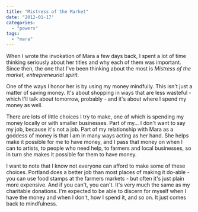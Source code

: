 ```yaml
---
title: "Mistress of the Market"
date: "2012-01-17"
categories: 
  - "powers"
tags: 
  - "mara"
---
```


When I wrote the invokation of Mara a few days back, I spent a lot of time thinking seriously about her titles and why each of them was important. Since then, the one that I've been thinking about the most is _Mistress of the market, entrepreneurial spirit_.

One of the ways I honor her is by using my money mindfully. This isn't just a matter of saving money. It's about shopping in ways that are less wasteful - which I'll talk about tomorrow, probably - and it's about where I spend my money as well.

There are lots of little choices I try to make, one of which is spending my money locally or with smaller businesses. Part of my... I don't want to say my job, because it's not a job. Part of my relationship with Mara as a goddess of money is that I am in many ways acting as her hand. She helps make it possible for me to have money, and I pass that money on when I can to artists, to people who need help, to farmers and local businesses, so in turn she makes it possible for them to have money.

I want to note that I know not everyone can afford to make some of these choices. Portland does a better job than most places of making it do-able - you can use food stamps at the farmers markets - but often it's just plain more expensive. And if you can't, you can't. It's very much the same as my charitable donations. I'm expected to be able to discern for myself when I have the money and when I don't, how I spend it, and so on. It just comes back to mindfulness.
